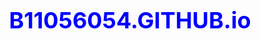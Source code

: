 # B11056054.GITHUB.io
<!DOCTYPE html>
<html lang="en">

<head>
    <meta charset="utf-8">
    <meta http-equiv="X-UA-Compatible" content="IE=edge">
    <title>科科快餐點餐價格表</title>
    <!--答案1-->
    <style>
        h1 {
            font-size: 36px;
            font-weight: bolder;
            color: blue;
            text-align: center;
        }
        
        table {
            margin: auto;
        }
        
        #none {
            border-style: none;
        }
        
        #tableCaption {
            border-style: dashed;
            border-width: 1px;
        }
        
        td {
            border-style: dotted;
            border-width: 1px;
            padding: 10px;
            color: green;
        }
        
        th {
            border-style: dotted;
            border-width: 1px;
            padding: 10px;
            color: purple;
        }
        /* //答案 2D*/
        
        .content {
            color: green;
            font-family: Arial;
            font-size: 18px;
        }
        
        #tableTitle {
            font-weight: bolder;
            font-size: 18px;
            color: purple;
            text-align: center
        }
    </style>


    <body>
        <script src="B11056054.js">
        </script>
    </body>

</html>

